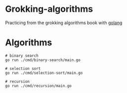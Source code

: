 # Grokking-algorithms

Practicing from the grokking algorithms book with [golang](https://go.dev)

# Algorithms

```shell
# binary search
go run ./cmd/binary-search/main.go

# selection sort
go run ./cmd/selection-sort/main.go

# recursion
go run ./cmd/recursion/main.go
```